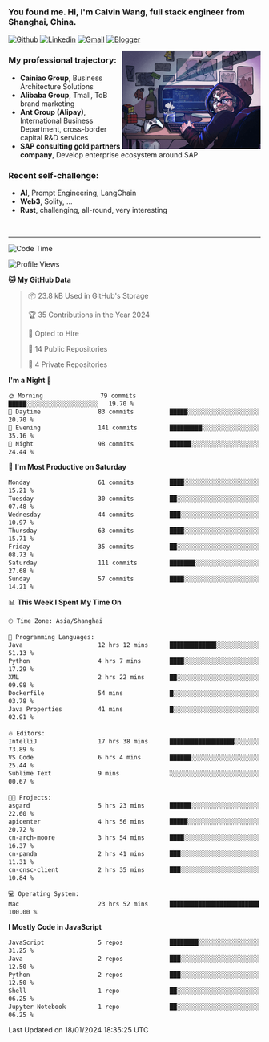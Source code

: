 <!-- Greeting -->
### You found me. Hi, I'm Calvin Wang, full stack engineer from Shanghai, China.

[![Github](https://img.shields.io/badge/-Github-000?style=flat&logo=Github&logoColor=white)](https://github.com/wangjunneil)
[![Linkedin](https://img.shields.io/badge/-LinkedIn-blue?style=flat&logo=Linkedin&logoColor=white)](https://www.linkedin.com/in/wangjunneil/)
[![Gmail](https://img.shields.io/badge/-Gmail-c14438?style=flat&logo=Gmail&logoColor=white)](mailto:wangjunneil@gmail.com)
[![Blogger](https://img.shields.io/badge/-Blogger-gray?style=flat&logo=Blogger&logoColor=white)](https://www.wangjun.dev)

<!--Introduction -->

<img align="right" alt="img" src="https://raw.githubusercontent.com/wangjunneil/wangjunneil/main/imgs/cover_image.png" width="55%" height="auto" />

### My professional trajectory: 
- **Cainiao Group**, Business Architecture Solutions
- **Alibaba Group**, Tmall, ToB brand marketing
- **Ant Group (Alipay)**, International Business Department, cross-border capital R&D services
- **SAP consulting gold partners company**, Develop enterprise ecosystem around SAP
### Recent self-challenge:
- **AI**, Prompt Engineering, LangChain
- **Web3**, Solity, ...
- **Rust**, challenging, all-round, very interesting

<br/>

---
<!-- Your badges -->

<!--START_SECTION:waka-->
![Code Time](http://img.shields.io/badge/Code%20Time-74%20hrs%2029%20mins-blue)

![Profile Views](http://img.shields.io/badge/Profile%20Views-0-blue)

**🐱 My GitHub Data** 

> 📦 23.8 kB Used in GitHub's Storage 
 > 
> 🏆 35 Contributions in the Year 2024
 > 
> 💼 Opted to Hire
 > 
> 📜 14 Public Repositories 
 > 
> 🔑 4 Private Repositories 
 > 
**I'm a Night 🦉** 

```text
🌞 Morning                79 commits          █████░░░░░░░░░░░░░░░░░░░░   19.70 % 
🌆 Daytime                83 commits          █████░░░░░░░░░░░░░░░░░░░░   20.70 % 
🌃 Evening                141 commits         █████████░░░░░░░░░░░░░░░░   35.16 % 
🌙 Night                  98 commits          ██████░░░░░░░░░░░░░░░░░░░   24.44 % 
```
📅 **I'm Most Productive on Saturday** 

```text
Monday                   61 commits          ████░░░░░░░░░░░░░░░░░░░░░   15.21 % 
Tuesday                  30 commits          ██░░░░░░░░░░░░░░░░░░░░░░░   07.48 % 
Wednesday                44 commits          ███░░░░░░░░░░░░░░░░░░░░░░   10.97 % 
Thursday                 63 commits          ████░░░░░░░░░░░░░░░░░░░░░   15.71 % 
Friday                   35 commits          ██░░░░░░░░░░░░░░░░░░░░░░░   08.73 % 
Saturday                 111 commits         ███████░░░░░░░░░░░░░░░░░░   27.68 % 
Sunday                   57 commits          ████░░░░░░░░░░░░░░░░░░░░░   14.21 % 
```


📊 **This Week I Spent My Time On** 

```text
🕑︎ Time Zone: Asia/Shanghai

💬 Programming Languages: 
Java                     12 hrs 12 mins      █████████████░░░░░░░░░░░░   51.13 % 
Python                   4 hrs 7 mins        ████░░░░░░░░░░░░░░░░░░░░░   17.29 % 
XML                      2 hrs 22 mins       ██░░░░░░░░░░░░░░░░░░░░░░░   09.98 % 
Dockerfile               54 mins             █░░░░░░░░░░░░░░░░░░░░░░░░   03.78 % 
Java Properties          41 mins             █░░░░░░░░░░░░░░░░░░░░░░░░   02.91 % 

🔥 Editors: 
IntelliJ                 17 hrs 38 mins      ██████████████████░░░░░░░   73.89 % 
VS Code                  6 hrs 4 mins        ██████░░░░░░░░░░░░░░░░░░░   25.44 % 
Sublime Text             9 mins              ░░░░░░░░░░░░░░░░░░░░░░░░░   00.67 % 

🐱‍💻 Projects: 
asgard                   5 hrs 23 mins       ██████░░░░░░░░░░░░░░░░░░░   22.60 % 
apicenter                4 hrs 56 mins       █████░░░░░░░░░░░░░░░░░░░░   20.72 % 
cn-arch-moore            3 hrs 54 mins       ████░░░░░░░░░░░░░░░░░░░░░   16.37 % 
cn-panda                 2 hrs 41 mins       ███░░░░░░░░░░░░░░░░░░░░░░   11.31 % 
cn-cnsc-client           2 hrs 35 mins       ███░░░░░░░░░░░░░░░░░░░░░░   10.84 % 

💻 Operating System: 
Mac                      23 hrs 52 mins      █████████████████████████   100.00 % 
```

**I Mostly Code in JavaScript** 

```text
JavaScript               5 repos             ████████░░░░░░░░░░░░░░░░░   31.25 % 
Java                     2 repos             ███░░░░░░░░░░░░░░░░░░░░░░   12.50 % 
Python                   2 repos             ███░░░░░░░░░░░░░░░░░░░░░░   12.50 % 
Shell                    1 repo              ██░░░░░░░░░░░░░░░░░░░░░░░   06.25 % 
Jupyter Notebook         1 repo              ██░░░░░░░░░░░░░░░░░░░░░░░   06.25 % 
```




 Last Updated on 18/01/2024 18:35:25 UTC
<!--END_SECTION:waka-->
